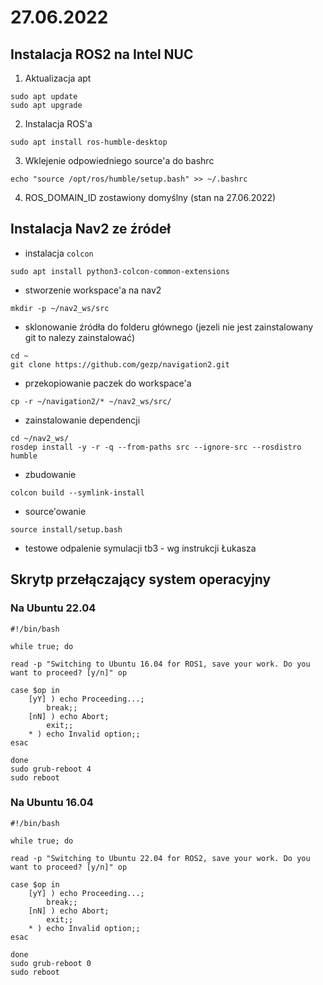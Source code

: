 # 27.06.2022

## Instalacja ROS2 na Intel NUC

1. Aktualizacja apt
```
sudo apt update
sudo apt upgrade
```

2. Instalacja ROS'a
```
sudo apt install ros-humble-desktop
```

3. Wklejenie odpowiedniego source'a do bashrc
```
echo "source /opt/ros/humble/setup.bash" >> ~/.bashrc
```

4. ROS_DOMAIN_ID zostawiony domyślny (stan na 27.06.2022)

## Instalacja Nav2 ze źródeł 

* instalacja `colcon`
```
sudo apt install python3-colcon-common-extensions
```

* stworzenie workspace'a na nav2
```
mkdir -p ~/nav2_ws/src
```

* sklonowanie źródła do folderu głównego (jezeli nie jest zainstalowany git to nalezy zainstalować)
```
cd ~
git clone https://github.com/gezp/navigation2.git
```

* przekopiowanie paczek do workspace'a
```
cp -r ~/navigation2/* ~/nav2_ws/src/
```

* zainstalowanie dependencji
```
cd ~/nav2_ws/
rosdep install -y -r -q --from-paths src --ignore-src --rosdistro humble
```

* zbudowanie 
```
colcon build --symlink-install
```

* source'owanie
```
source install/setup.bash
```
* testowe odpalenie symulacji tb3 - wg instrukcji Łukasza

## Skrytp przełączający system operacyjny
### Na Ubuntu 22.04
``` 
#!/bin/bash

while true; do

read -p "Switching to Ubuntu 16.04 for ROS1, save your work. Do you want to proceed? [y/n]" op

case $op in
    [yY] ) echo Proceeding...;
        break;;
    [nN] ) echo Abort;
        exit;;
    * ) echo Invalid option;; 
esac

done
sudo grub-reboot 4
sudo reboot
```

### Na Ubuntu 16.04
``` 
#!/bin/bash

while true; do

read -p "Switching to Ubuntu 22.04 for ROS2, save your work. Do you want to proceed? [y/n]" op

case $op in
    [yY] ) echo Proceeding...;
        break;;
    [nN] ) echo Abort;
        exit;;
    * ) echo Invalid option;; 
esac

done
sudo grub-reboot 0
sudo reboot
```